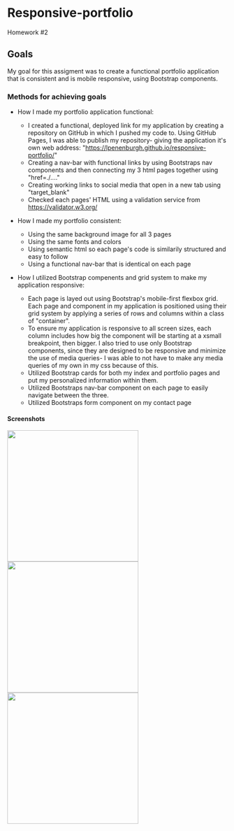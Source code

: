 # Responsive-portfolio
Homework #2

## Goals
My goal for this assigment was to create a functional portfolio application that is consistent and is mobile responsive, using Bootstrap components.

### Methods for achieving goals

* How I made my portfolio application functional:
    * I created a functional, deployed link for my application by creating a repository on GitHub in which I pushed my code to. Using GitHub Pages, I was able to publish my repository- giving the application it's own web address: "https://lpenenburgh.github.io/responsive-portfolio/"
    * Creating a nav-bar with functional links by using Bootstraps nav components and then connecting my 3 html pages together using "href=./...."
    * Creating working links to social media that open in a new tab using "target_blank"
    * Checked each pages' HTML using a validation service from https://validator.w3.org/ 

* How I made my portfolio consistent:
    * Using the same background image for all 3 pages
    * Using the same fonts and colors
    * Using semantic html so each page's code is similarily structured and easy to follow
    * Using a functional nav-bar that is identical on each page

* How I utilized Bootstrap compenents and grid system to make my application responsive:
    * Each page is layed out using Bootstrap's mobile-first flexbox grid. Each page and component in my application is positioned using their grid system by applying a series of rows and columns within a class of "container". 
    * To ensure my application is responsive to all screen sizes, each column includes how big the component will be starting at a xsmall breakpoint, then bigger. I also tried to use only Bootstrap components, since they are designed to be responsive and minimize the use of media queries- I was able to not have to make any media queries of my own in my css because of this.
    * Utilized Bootstrap cards for both my index and portfolio pages and put my personalized information within them.
    * Utilized Bootstraps nav-bar component on each page to easily navigate between the three.
    * Utilized Bootstraps form component on my contact page

#### Screenshots
<img src="https://i.imgur.com/k6aW7pM.png" width="300">
<br>
<img src="https://i.imgur.com/94hyxdR.png" width="300"> 
<br>
<img src="https://i.imgur.com/2BsGusf.png" width="300">
